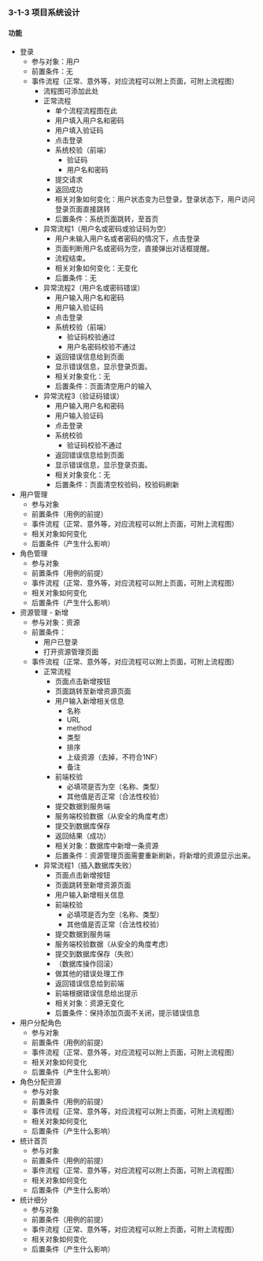 ### 3-1-3 项目系统设计

#### 功能

- 登录
  - 参与对象：用户
  - 前置条件：无
  - 事件流程（正常、意外等，对应流程可以附上页面，可附上流程图）
    - 流程图可添加此处
    - 正常流程
      - 单个流程流程图在此
      - 用户填入用户名和密码
      - 用户填入验证码
      - 点击登录
      - 系统校验（前端）
        - 验证码
        - 用户名和密码
      - 提交请求
      - 返回成功
      - 相关对象如何变化：用户状态变为已登录，登录状态下，用户访问登录页面直接跳转
      - 后置条件：系统页面跳转，至首页
    - 异常流程1（用户名或密码或验证码为空）
      - 用户未输入用户名或者密码的情况下，点击登录
      - 页面判断用户名或密码为空，直接弹出对话框提醒。
      - 流程结束。
      - 相关对象如何变化：无变化
      - 后置条件：无
    - 异常流程2（用户名或密码错误）
      - 用户输入用户名和密码
      - 用户输入验证码
      - 点击登录
      - 系统校验（前端）
        - 验证码校验通过
        - 用户名密码校验不通过
      - 返回错误信息给到页面
      - 显示错误信息，显示登录页面。 
      - 相关对象变化：无
      - 后置条件：页面清空用户的输入
    - 异常流程3（验证码错误）
      - 用户输入用户名和密码
      - 用户输入验证码
      - 点击登录
      - 系统校验
        - 验证码校验不通过
      - 返回错误信息给到页面
      - 显示错误信息，显示登录页面。 
      - 相关对象变化：无
      - 后置条件：页面清空校验码，校验码刷新
- 用户管理
  - 参与对象
  - 前置条件（用例的前提）
  - 事件流程（正常、意外等，对应流程可以附上页面，可附上流程图）
  - 相关对象如何变化
  - 后置条件（产生什么影响）
- 角色管理
  - 参与对象
  - 前置条件（用例的前提）
  - 事件流程（正常、意外等，对应流程可以附上页面，可附上流程图）
  - 相关对象如何变化
  - 后置条件（产生什么影响）
- 资源管理 - 新增
  - 参与对象：资源
  - 前置条件：
    - 用户已登录
    - 打开资源管理页面
  - 事件流程（正常、意外等，对应流程可以附上页面，可附上流程图）
    - 正常流程
      - 页面点击新增按钮
      - 页面跳转至新增资源页面
      - 用户输入新增相关信息
        - 名称
        - URL
        - method
        - 类型
        - 排序
        - 上级资源（去掉，不符合1NF）
        - 备注
      - 前端校验
        - 必填项是否为空（名称、类型）
        - 其他值是否正常（合法性校验）
      - 提交数据到服务端
      - 服务端校验数据（从安全的角度考虑）
      - 提交到数据库保存
      - 返回结果（成功）
      - 相关对象：数据库中新增一条资源
      - 后置条件：资源管理页面需要重新刷新，将新增的资源显示出来。
    - 异常流程1（插入数据库失败）
      - 页面点击新增按钮
      - 页面跳转至新增资源页面
      - 用户输入新增相关信息
      - 前端校验
        - 必填项是否为空（名称、类型）
        - 其他值是否正常（合法性校验）
      - 提交数据到服务端
      - 服务端校验数据（从安全的角度考虑）
      - 提交到数据库保存（失败）
      - （数据库操作回滚）
      - 做其他的错误处理工作
      - 返回错误信息给到前端
      - 前端根据错误信息给出提示
      - 相关对象：资源无变化
      - 后置条件：保持添加页面不关闭，提示错误信息
- 用户分配角色
  - 参与对象
  - 前置条件（用例的前提）
  - 事件流程（正常、意外等，对应流程可以附上页面，可附上流程图）
  - 相关对象如何变化
  - 后置条件（产生什么影响）
- 角色分配资源
  - 参与对象
  - 前置条件（用例的前提）
  - 事件流程（正常、意外等，对应流程可以附上页面，可附上流程图）
  - 相关对象如何变化
  - 后置条件（产生什么影响）
- 统计首页
  - 参与对象
  - 前置条件（用例的前提）
  - 事件流程（正常、意外等，对应流程可以附上页面，可附上流程图）
  - 相关对象如何变化
  - 后置条件（产生什么影响）
- 统计细分
  - 参与对象
  - 前置条件（用例的前提）
  - 事件流程（正常、意外等，对应流程可以附上页面，可附上流程图）
  - 相关对象如何变化
  - 后置条件（产生什么影响）



